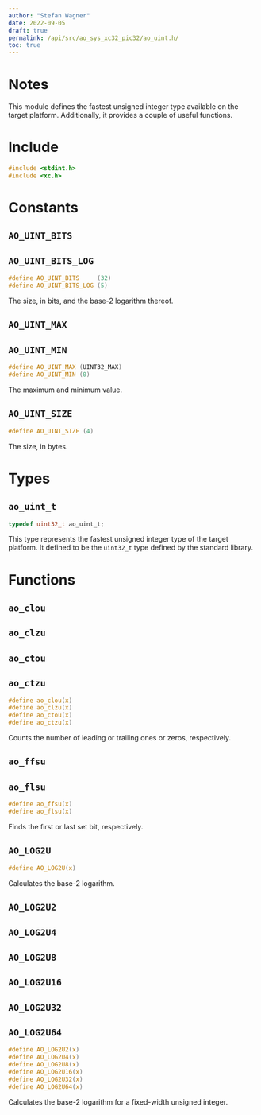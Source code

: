 ```yaml
---
author: "Stefan Wagner"
date: 2022-09-05
draft: true
permalink: /api/src/ao_sys_xc32_pic32/ao_uint.h/
toc: true
---
```


# Notes

This module defines the fastest unsigned integer type available on the target platform. Additionally, it provides a couple of useful functions.

# Include

```c
#include <stdint.h>
#include <xc.h>
```

# Constants

## `AO_UINT_BITS`
## `AO_UINT_BITS_LOG`

```c
#define AO_UINT_BITS     (32)
#define AO_UINT_BITS_LOG (5)
```

The size, in bits, and the base-2 logarithm thereof.

## `AO_UINT_MAX`
## `AO_UINT_MIN`

```c
#define AO_UINT_MAX (UINT32_MAX)
#define AO_UINT_MIN (0)
```

The maximum and minimum value.

## `AO_UINT_SIZE`

```c
#define AO_UINT_SIZE (4)
```

The size, in bytes.

# Types

## `ao_uint_t`

```c
typedef uint32_t ao_uint_t;
```

This type represents the fastest unsigned integer type of the target platform. It defined to be the `uint32_t` type defined by the standard library.

# Functions

## `ao_clou`
## `ao_clzu`
## `ao_ctou`
## `ao_ctzu`

```c
#define ao_clou(x)
#define ao_clzu(x)
#define ao_ctou(x)
#define ao_ctzu(x)
```

Counts the number of leading or trailing ones or zeros, respectively.

## `ao_ffsu`
## `ao_flsu`

```c
#define ao_ffsu(x)
#define ao_flsu(x)
```

Finds the first or last set bit, respectively.

## `AO_LOG2U`

```c
#define AO_LOG2U(x)
```

Calculates the base-2 logarithm.

## `AO_LOG2U2`
## `AO_LOG2U4`
## `AO_LOG2U8`
## `AO_LOG2U16`
## `AO_LOG2U32`
## `AO_LOG2U64`

```c
#define AO_LOG2U2(x)
#define AO_LOG2U4(x)
#define AO_LOG2U8(x)
#define AO_LOG2U16(x)
#define AO_LOG2U32(x)
#define AO_LOG2U64(x)
```

Calculates the base-2 logarithm for a fixed-width unsigned integer.
